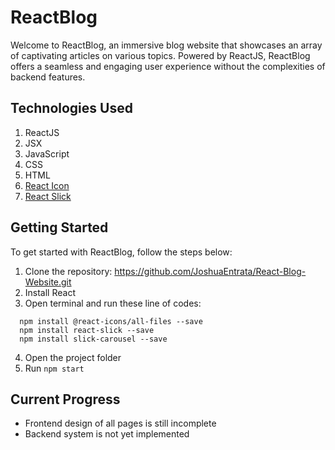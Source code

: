 # ReactBlog

Welcome to ReactBlog, an immersive blog website that showcases an array of captivating articles on various topics. Powered by ReactJS, ReactBlog offers a seamless and engaging user experience without the complexities of backend features.

## Technologies Used

1. ReactJS
2. JSX 
3. JavaScript 
4. CSS 
5. HTML 
6. [React Icon](https://react-icons.github.io/react-icons/)
7. [React Slick](https://react-slick.neostack.com/docs/get-started)

## Getting Started

To get started with ReactBlog, follow the steps below:
1. Clone the repository: https://github.com/JoshuaEntrata/React-Blog-Website.git 
2. Install React
3. Open terminal and run these line of codes: 
  ```
    npm install @react-icons/all-files --save
    npm install react-slick --save
    npm install slick-carousel --save
  ```
4. Open the project folder
5. Run ```npm start```


## Current Progress
- Frontend design of all pages is still incomplete
- Backend system is not yet implemented
